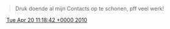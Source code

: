 > Druk doende al mijn Contacts op te schonen, pff veel werk\!

<img src="../../media/tweet.ico" width="12" /> [Tue Apr 20 11:18:42 +0000 2010](https://twitter.com/DromerDenker/status/12510443576)